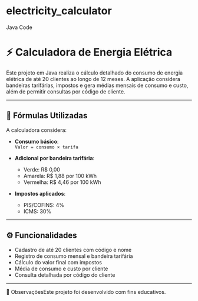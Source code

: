 # electricity_calculator
Java Code
# ⚡ Calculadora de Energia Elétrica

Este projeto em Java realiza o cálculo detalhado do consumo de energia elétrica de até 20 clientes ao longo de 12 meses. A aplicação considera bandeiras tarifárias, impostos e gera médias mensais de consumo e custo, além de permitir consultas por código de cliente.

---

## 📐 Fórmulas Utilizadas

A calculadora considera:

- **Consumo básico**:  
  `Valor = consumo × tarifa`

- **Adicional por bandeira tarifária**:  
  - Verde: R$ 0,00  
  - Amarela: R$ 1,88 por 100 kWh  
  - Vermelha: R$ 4,46 por 100 kWh

- **Impostos aplicados**:  
  - PIS/COFINS: 4%  
  - ICMS: 30%

---

## ⚙️ Funcionalidades

- Cadastro de até 20 clientes com código e nome
- Registro de consumo mensal e bandeira tarifária
- Cálculo do valor final com impostos
- Média de consumo e custo por cliente
- Consulta detalhada por código do cliente

---
📌 ObservaçõesEste projeto foi desenvolvido com fins educativos.
